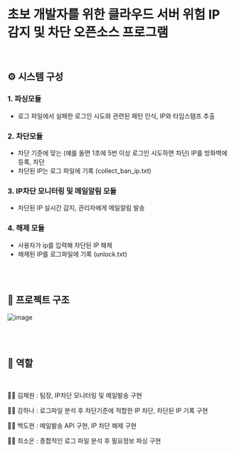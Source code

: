 # 초보 개발자를 위한 클라우드 서버 위험 IP 감지 및 차단 오픈소스 프로그램

<br>

## ⚙️ 시스템 구성

### 1. 파싱모듈
- 로그 파일에서 실패한 로그인 시도와 관련된 패턴 인식, IP와 타임스탬프 추출

### 2. 차단모듈
- 차단 기준에 맞는 (예를 들면 1초에 5번 이상 로그인 시도하면 차단) IP를 방화벽에 등록, 차단
- 차단된 IP는 로그 파일에 기록 (collect_ban_ip.txt)

### 3. IP차단 모니터링 및 메일알림 모듈
- 차단된 IP 실시간 감지, 관리자에게 메일알림 발송

### 4. 해제 모듈
- 사용자가 ip를 입력해 차단된 IP 해제
- 해제된 IP를 로그파일에 기록 (unlock.txt)

<br>
<br>

## 🌳 프로젝트 구조
![image](https://github.com/user-attachments/assets/3fda0394-6c5f-41a0-806d-47664a3400a6)

<br>
<br>

## 👤 역할
<br>

👩🏻 김채원 : 팀장, IP차단 모니터링 및 메일발송 구현
<br>

👩🏻 강하나 : 로그파일 분석 후 차단기준에 적합한 IP 차단, 차단된 IP 기록 구현
<br>

👨🏻 백도현 : 메일발송 API 구현, IP 차단 해제 구현
<br>

👩🏻 최소은 : 종합적인 로그 파일 분석 후 필요정보 파싱 구현
<br>


